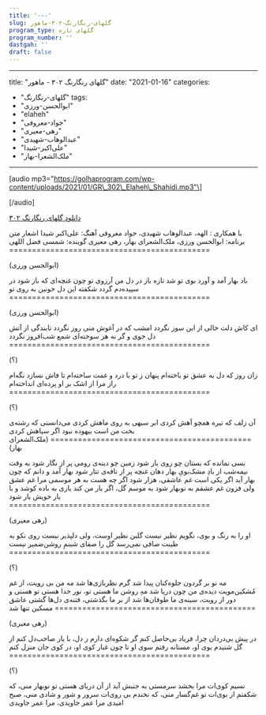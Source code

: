 ```yaml
---
title: '---'
slug: گلهای-رنگارنگ-۳۰۲-ماهور
program_type: گلهای تازه
program_number: ''
dastgah: ''
draft: false
---
```


---
title: "گلهای رنگارنگ ۳۰۲ - ماهور"
date: "2021-01-16"
categories: 
  - "گلهای-رنگارنگ"
tags: 
  - "ابوالحسن-ورزی"
  - "elaheh"
  - "جواد-معروفی"
  - "رهی-معیری"
  - "عبدالوهاب-شهیدی"
  - "علی‌اکبر-شیدا"
  - "ملک‌الشعرا-بهار"
---

\[audio mp3="https://golhaprogram.com/wp-content/uploads/2021/01/GR\_302\_Elaheh\_Shahidi.mp3"\]

\[/audio\]

[دانلود گلهای رنگارنگ ۳۰۲](https://golhaprogram.com/wp-content/uploads/2021/01/GR_302_Elaheh_Shahidi.mp3)

با همکاری : الهه، عبدالوهاب شهیدی، جواد معروفی آهنگ: علی‌اکبر شیدا اشعار متن برنامه: ابوالحسن ورزی، ملک‌الشعرای بهار، رهی معیری گوینده: شمسی فضل اللهی ============================================

(ابوالحسن ورزی)

باد بهار آمد و آورد بوی تو شد تازه باز در دل من آرزوی تو چون غنچه‌ای که باز شود در سپیده‌دم گردد شکفته این دل خونین به روی تو ============================================

(ابوالحسن ورزی)

ای کاش دلت خالی از این سوز نگردد امشب که در آغوش منی روز نگردد تابندگی از آتش دل جوی و گر نه هر سوخته‌ای شمع شب‌افروز نگردد ============================================

(؟)

زان روز که دل به عشق تو باخته‌ام پنهان ز تو با درد و غمت ساخته‌ام تا فاش نسازد نگه‌ام راز مرا از اشک بر او پرده‌ای انداخته‌ام ============================================

(؟)

آن زلف که تیره همچو آهش کردی ابر سیهی به روی ماهش کردی می‌دانستی که رشته‌ی بخت من است بیهوده نبود اگر سیاهش کردی ============================================ (ملک‌الشعرای بهار)

بسی نمانده که بستان چو روی یار شود زمین چو دینه‌ی رومی پر از نگار شود به وقت نیمه‌شب از بادِ مشک‌بویِ بهار دهان غنچه پر از نافه‌ی تتار شود بهار آمد و دانم که چون بهار آید اگر یکی است غم عاشقی، هزار شود اگر چه هست به هر موسمی مرا غم عشق ولی فزون غم عشقم به نوبهار شود به موسم گل، اگر یار من کند یاری به باده کوشد و با یار خویش یار شود ============================================

(رهی معیری)

او را به رنگ و بوی، نگویم نظیر نیست گلبن نظیر اوست، ولی دلپذیر نیست روی نکو به طینت صافی نمی‌رسد گل را صفای شبنمِ روشن‌ضمیر نیست ============================================

(؟)

مه نو بر گردون جلوه‌کنان پیدا شد گرم نظربازی‌ها شد مه من بی رویت، از غم مُشکین‌مویت دیده‌ی من چون دریا شد مهِ روشن ما هستی تو، نور خدا هستی تو هستی و دور از رویت، سینه‌ی ما طوفان‌ها شد از بر ما بگذشتی، فتنه‌ی دل‌ها گشتی عاشق مسکین تنها شد ============================================

(رهی معیری)

در پیش بی‌دردان چرا، فریاد بی‌حاصل کنم گر شکوه‌ای دارم ز دل، با یار صاحب‌دل کنم از گل شنیدم بوی او، مستانه رفتم سوی او تا چون غبار کوی او، در کوی جان منزل کنم ============================================

(؟)

نسیم کوی‌ات مرا بخشد سرمستی به جنبش آید از آن دریای هستی تو نوبهار منی، که شکفتم از بوی‌ات تو غم‌گسار منی، که نخندم بی روی‌ات سرور و شور و شادی منی، صبح امیدی مرا عمر جاویدی، مرا عمر جاویدی

